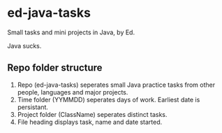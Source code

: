 # ed-java-tasks
Small tasks and mini projects in Java, by Ed.
  
Java sucks.

## Repo folder structure
1. Repo (ed-java-tasks) seperates small Java practice tasks from other people, languages and major projects.
2. Time folder (YYMMDD) seperates days of work. Earliest date is persistant.
3. Project folder (ClassName) seperates distinct tasks.
4. File heading displays task, name and date started.